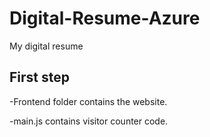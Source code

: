 # Digital-Resume-Azure
My digital resume

## First step
-Frontend folder contains the website.

-main.js contains visitor counter code.
